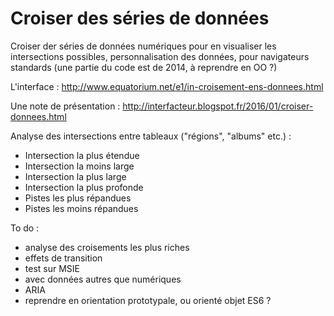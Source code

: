 Croiser des séries de données
==================


Croiser der séries de données numériques pour en visualiser les intersections possibles, personnalisation des données, pour navigateurs standards (une partie du code est de 2014, à reprendre en OO ?)

L'interface : http://www.equatorium.net/e1/in-croisement-ens-donnees.html

Une note de présentation : http://interfacteur.blogspot.fr/2016/01/croiser-donnees.html

 Analyse des intersections entre tableaux ("régions", "albums" etc.) :
* Intersection la plus étendue
* Intersection la moins large
* Intersection la plus large
* Intersection la plus profonde
* Pistes les plus répandues
* Pistes les moins répandues

To do :
* analyse des croisements les plus riches
* effets de transition
* test sur MSIE
* avec données autres que numériques
* ARIA
* reprendre en orientation prototypale, ou orienté objet ES6 ?